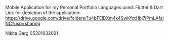 Mobile Application for my Personal Portfolio 
Languages used: Flutter & Dart
Link for depiction of the application:
 https://drive.google.com/drive/folders/1u4bFEiBXm4k4SwKfctHbj7iPmLAfziNC?usp=sharing
 
 Nikita Garg 05301032021
